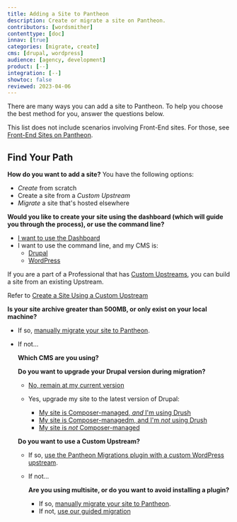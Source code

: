 ```yaml
---
title: Adding a Site to Pantheon
description: Create or migrate a site on Pantheon.
contributors: [wordsmither]
contenttype: [doc]
innav: [true]
categories: [migrate, create]
cms: [drupal, wordpress]
audience: [agency, development]
product: [--]
integration: [--]
showtoc: false
reviewed: 2023-04-06
---
```


There are many ways you can add a site to Pantheon.  To help you choose the best method for you, answer the questions below.

<Alert title="Note" type="info" >

This list does not include scenarios involving Front-End sites.  For those, see [Front-End Sites on Pantheon](/guides/decoupled).

</Alert>

## Find Your Path

**How do you want to add a site?**  You have the following options:
- *Create* from scratch
- Create a site from a *Custom Upstream*
- *Migrate* a site that's hosted elsewhere

<TabList>

<Tab title="Create" id="add" active={true}>

**Would you like to create your site using the dashboard (which will guide you through the process), or use the command line?**  

- [I want to use the Dashboard](/add-site-dashboard)
- I want to use the command line, and my CMS is:
  - [Drupal](/guides/terminus-drupal-site-management)
  - [WordPress](/guides/create-wp-site)

</Tab>

<Tab title="Custom Upstream" id="cu">

If you are a part of a Professional that has [Custom Upstreams](/guides/custom-upstream), you can build a site from an existing Upstream.

Refer to [Create a Site Using a Custom Upstream](/add-site-custom-upstream)

</Tab>

<Tab title="Migrate" id="migrate">

**Is your site archive greater than 500MB, or only exist on your local machine?**

- If so, [manually migrate your site to Pantheon](/migrate-manual).

- If not...

  **Which CMS are you using?**

  <Accordion title="Drupal" id="drupal">

  **Do you want to upgrade your Drupal version during migration?**

  - [No, remain at my current version](/guides/guided)

  - Yes, upgrade my site to the latest version of Drupal:
    - [My site is Composer-managed, *and* I'm using Drush](/guides/drush/drush-import)
    - [My site is Composer-managedm, and I'm *not* using Drush](/guides/drupal-unhosted-composer)
    - [My site is *not* Composer-managed](/guides/drupal-unhosted)
  
  </Accordion>

  <Accordion title="WordPress" id="wordpress">

  **Do you want to use a Custom Upstream?**

  - If so, [use the Pantheon Migrations plugin with a custom WordPress upstream](/migrate-wp-upstream).
  - If not...

    **Are you using multisite, or do you want to avoid installing a plugin?**

    - If so, [manually migrate your site to Pantheon](/migrate-manual).
    - If not, [use our guided migration](/guides/guided)

  </Accordion>

</Tab>



</TabList>

